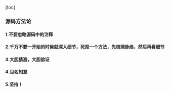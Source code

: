 [toc]

### **源码方法论**

#### 1.不要忽略源码中的注释

#### 2.千万不要一开始的时候就深入细节，死抠一个方法，先梳理脉络，然后再看细节

#### 3.大胆猜测，大胆验证

#### 4.见名知意

#### 5.坚持！